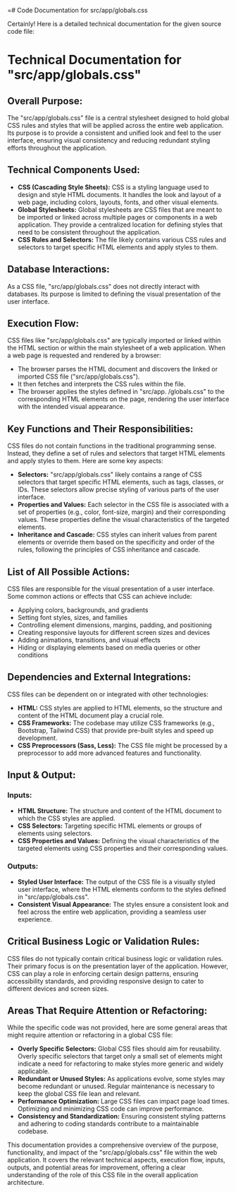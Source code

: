 =# Code Documentation for src/app/globals.css

Certainly! Here is a detailed technical documentation for the given source code file:

# Technical Documentation for "src/app/globals.css"

## Overall Purpose:
The "src/app/globals.css" file is a central stylesheet designed to hold global CSS rules and styles that will be applied across the entire web application. Its purpose is to provide a consistent and unified look and feel to the user interface, ensuring visual consistency and reducing redundant styling efforts throughout the application.

## Technical Components Used:
- **CSS (Cascading Style Sheets):** CSS is a styling language used to design and style HTML documents. It handles the look and layout of a web page, including colors, layouts, fonts, and other visual elements.
- **Global Stylesheets:** Global stylesheets are CSS files that are meant to be imported or linked across multiple pages or components in a web application. They provide a centralized location for defining styles that need to be consistent throughout the application.
- **CSS Rules and Selectors:** The file likely contains various CSS rules and selectors to target specific HTML elements and apply styles to them.

## Database Interactions:
As a CSS file, "src/app/globals.css" does not directly interact with databases. Its purpose is limited to defining the visual presentation of the user interface.

## Execution Flow:
CSS files like "src/app/globals.css" are typically imported or linked within the HTML <head> section or within the main stylesheet of a web application. When a web page is requested and rendered by a browser:

- The browser parses the HTML document and discovers the linked or imported CSS file ("src/app/globals.css").
- It then fetches and interprets the CSS rules within the file.
- The browser applies the styles defined in "src/app. /globals.css" to the corresponding HTML elements on the page, rendering the user interface with the intended visual appearance.

## Key Functions and Their Responsibilities:
CSS files do not contain functions in the traditional programming sense. Instead, they define a set of rules and selectors that target HTML elements and apply styles to them. Here are some key aspects:

- **Selectors:** "src/app/globals.css" likely contains a range of CSS selectors that target specific HTML elements, such as tags, classes, or IDs. These selectors allow precise styling of various parts of the user interface.
- **Properties and Values:** Each selector in the CSS file is associated with a set of properties (e.g., color, font-size, margin) and their corresponding values. These properties define the visual characteristics of the targeted elements.
- **Inheritance and Cascade:** CSS styles can inherit values from parent elements or override them based on the specificity and order of the rules, following the principles of CSS inheritance and cascade.

## List of All Possible Actions:
CSS files are responsible for the visual presentation of a user interface. Some common actions or effects that CSS can achieve include:

- Applying colors, backgrounds, and gradients
- Setting font styles, sizes, and families
- Controlling element dimensions, margins, padding, and positioning
- Creating responsive layouts for different screen sizes and devices
- Adding animations, transitions, and visual effects
- Hiding or displaying elements based on media queries or other conditions

## Dependencies and External Integrations:
CSS files can be dependent on or integrated with other technologies:

- **HTML:** CSS styles are applied to HTML elements, so the structure and content of the HTML document play a crucial role.
- **CSS Frameworks:** The codebase may utilize CSS frameworks (e.g., Bootstrap, Tailwind CSS) that provide pre-built styles and speed up development.
- **CSS Preprocessors (Sass, Less):** The CSS file might be processed by a preprocessor to add more advanced features and functionality.

## Input & Output:

### Inputs:
- **HTML Structure:** The structure and content of the HTML document to which the CSS styles are applied.
- **CSS Selectors:** Targeting specific HTML elements or groups of elements using selectors.
- **CSS Properties and Values:** Defining the visual characteristics of the targeted elements using CSS properties and their corresponding values.

### Outputs:
- **Styled User Interface:** The output of the CSS file is a visually styled user interface, where the HTML elements conform to the styles defined in "src/app/globals.css".
- **Consistent Visual Appearance:** The styles ensure a consistent look and feel across the entire web application, providing a seamless user experience.

## Critical Business Logic or Validation Rules:
CSS files do not typically contain critical business logic or validation rules. Their primary focus is on the presentation layer of the application. However, CSS can play a role in enforcing certain design patterns, ensuring accessibility standards, and providing responsive design to cater to different devices and screen sizes.

## Areas That Require Attention or Refactoring:
While the specific code was not provided, here are some general areas that might require attention or refactoring in a global CSS file:

- **Overly Specific Selectors:** Global CSS files should aim for reusability. Overly specific selectors that target only a small set of elements might indicate a need for refactoring to make styles more generic and widely applicable.
- **Redundant or Unused Styles:** As applications evolve, some styles may become redundant or unused. Regular maintenance is necessary to keep the global CSS file lean and relevant.
- **Performance Optimization:** Large CSS files can impact page load times. Optimizing and minimizing CSS code can improve performance.
- **Consistency and Standardization:** Ensuring consistent styling patterns and adhering to coding standards contribute to a maintainable codebase.

This documentation provides a comprehensive overview of the purpose, functionality, and impact of the "src/app/globals.css" file within the web application. It covers the relevant technical aspects, execution flow, inputs, outputs, and potential areas for improvement, offering a clear understanding of the role of this CSS file in the overall application architecture.
